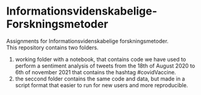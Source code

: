 # Informationsvidenskabelige-Forskningsmetoder
Assignments for Informationsvidenskabelige forskningsmetoder.
<br>
This repository contains two folders.
<br>
  1. working folder with a notebook, that contains code we have used to perform a sentiment analysis of tweets from the 18th of August 2020 to 6th of november 2021 that contains the hashtag #covidVaccine.
  2. the seccond folder contains the same code and data, but made in a script format that easier to run for new users and more reproducible.

